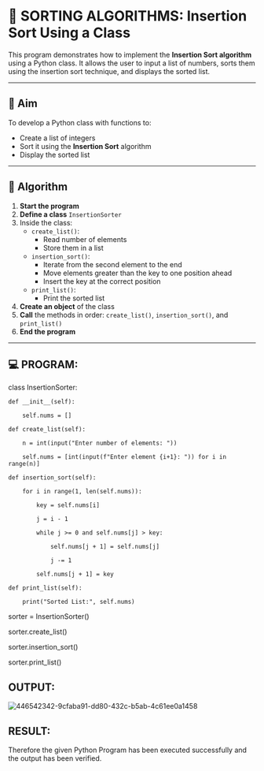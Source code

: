 # 🧮 SORTING ALGORITHMS: Insertion Sort Using a Class

This program demonstrates how to implement the **Insertion Sort algorithm** using a Python class. It allows the user to input a list of numbers, sorts them using the insertion sort technique, and displays the sorted list.

---

## 🎯 Aim

To develop a Python class with functions to:
- Create a list of integers
- Sort it using the **Insertion Sort** algorithm
- Display the sorted list

---

## 🧠 Algorithm

1. **Start the program**
2. **Define a class** `InsertionSorter`
3. Inside the class:
   - `create_list()`:
     - Read number of elements
     - Store them in a list
   - `insertion_sort()`:
     - Iterate from the second element to the end
     - Move elements greater than the key to one position ahead
     - Insert the key at the correct position
   - `print_list()`:
     - Print the sorted list
4. **Create an object** of the class
5. **Call** the methods in order: `create_list()`, `insertion_sort()`, and `print_list()`
6. **End the program**

---

## 💻 PROGRAM:

class InsertionSorter:

    def __init__(self):
    
        self.nums = []

    def create_list(self):
    
        n = int(input("Enter number of elements: "))
        
        self.nums = [int(input(f"Enter element {i+1}: ")) for i in range(n)]

    def insertion_sort(self):
    
        for i in range(1, len(self.nums)):
        
            key = self.nums[i]
            
            j = i - 1
            
            while j >= 0 and self.nums[j] > key:
            
                self.nums[j + 1] = self.nums[j]
                
                j -= 1
                
            self.nums[j + 1] = key

    def print_list(self):
    
        print("Sorted List:", self.nums)

sorter = InsertionSorter()

sorter.create_list()

sorter.insertion_sort()

sorter.print_list()


## OUTPUT:

![446542342-9cfaba91-dd80-432c-b5ab-4c61ee0a1458](https://github.com/user-attachments/assets/021fc650-c985-447c-9202-4540d0a34a9a)


## RESULT:

Therefore the given Python Program has been executed successfully and the output has been verified.
